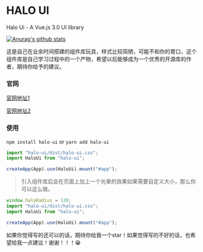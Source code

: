 # HALO UI

Halo Ui - A Vue.js 3.0 UI library

[![Anurag's github stats](https://github-readme-stats.vercel.app/api?username=C-nobita)](https://github.com/C-nobita/halo-ui)

这是自己在业余时间搭建的组件库玩具，样式比较简陋，可能不和你的胃口，这个组件库是自己学习过程中的一个产物，希望以后能够成为一个优秀的开源库的作者，期待你给予的建议。

### 官网

[官网地址1](https://halo-ui.top/#/)

[官网地址2](https://ls_code_space.gitee.io/halo-ui/#/)

### 使用

`npm install halo-ui` or `yarn add halo-ui`

```js
import "halo-ui/dist/halo-ui.css";
import HaloUi from "halo-ui";

createApp(App).use(HaloUi).mount("#app");
```

> 引入组件库后会在页面上加上一个光晕的效果如果需要自定义大小，那么你可以这么做。

```js
window.haloRadius = 120;
import "halo-ui/dist/halo-ui.css";
import HaloUi from "halo-ui";

createApp(App).use(HaloUi).mount("#app");
```

如果你觉得写的还可以的话，期待你给我一个star！如果觉得写的不好的话，也希望给我一点建议！谢谢！！！😁

